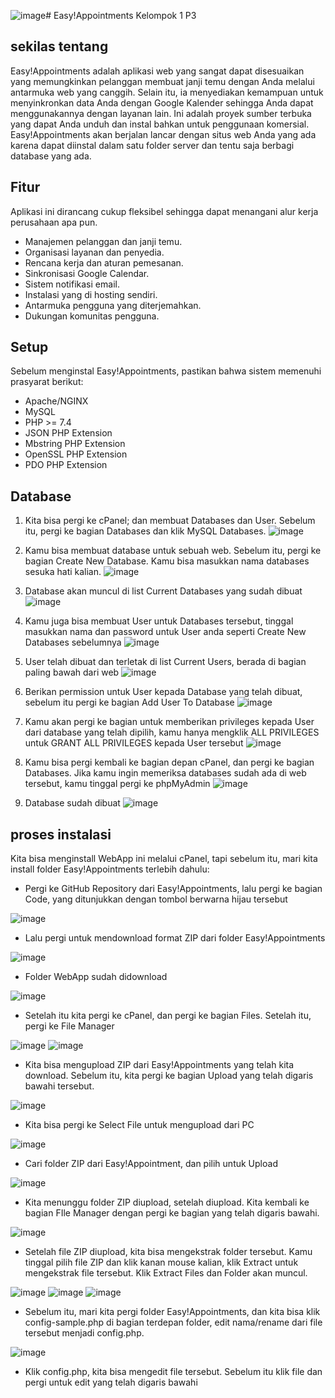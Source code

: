 ![image](https://github.com/user-attachments/assets/1f26bfae-f582-4bf8-a52c-bf4c541e00f5)# Easy!Appointments Kelompok 1 P3
## sekilas tentang
  Easy!Appointments adalah aplikasi web yang sangat dapat disesuaikan yang memungkinkan pelanggan membuat janji temu dengan Anda melalui antarmuka web yang canggih. Selain itu, ia menyediakan kemampuan untuk menyinkronkan data Anda dengan Google Kalender sehingga Anda dapat menggunakannya dengan layanan lain. Ini adalah proyek sumber terbuka yang dapat Anda unduh dan instal bahkan untuk penggunaan komersial. Easy!Appointments akan berjalan lancar dengan situs web Anda yang ada karena dapat diinstal dalam satu folder server dan tentu saja berbagi database yang ada.
## Fitur
Aplikasi ini dirancang cukup fleksibel sehingga dapat menangani alur kerja perusahaan apa pun.
- Manajemen pelanggan dan janji temu.
- Organisasi layanan dan penyedia.
- Rencana kerja dan aturan pemesanan.
- Sinkronisasi Google Calendar.
- Sistem notifikasi email.
- Instalasi yang di hosting sendiri.
- Antarmuka pengguna yang diterjemahkan.
- Dukungan komunitas pengguna.
## Setup
Sebelum menginstal Easy!Appointments, pastikan bahwa sistem memenuhi prasyarat berikut:
- Apache/NGINX
- MySQL
- PHP >= 7.4
- JSON PHP Extension
- Mbstring PHP Extension
- OpenSSL PHP Extension
- PDO PHP Extension
## Database
1. Kita bisa pergi ke cPanel; dan membuat Databases dan User. Sebelum itu, pergi ke bagian Databases dan klik MySQL Databases.
   ![image](https://github.com/user-attachments/assets/c9c3865a-5de4-4f6c-83bd-9612b5bd776a)
   
2. Kamu bisa membuat database untuk sebuah web. Sebelum itu, pergi ke bagian Create New Database. Kamu bisa masukkan nama databases sesuka hati kalian.
![image](https://github.com/user-attachments/assets/9bb70fd7-00bd-453b-8fa1-94b88577d3f0)

3. Database akan muncul di list Current Databases yang sudah dibuat
   ![image](https://github.com/user-attachments/assets/47b994ae-152e-4641-a48e-388fca5d2a2f)

4. Kamu juga bisa membuat User untuk Databases tersebut, tinggal masukkan nama dan password untuk User anda seperti Create New Databases sebelumnya
![image](https://github.com/user-attachments/assets/ed1d64ef-1fed-4d14-a094-3e7ffbf33bc6)

5. User telah dibuat dan terletak di list Current Users, berada di bagian paling bawah dari web
![image](https://github.com/user-attachments/assets/ac8ea726-7639-47aa-b2ec-6d037ac6716e)

6. Berikan permission untuk User kepada Database yang telah dibuat, sebelum itu pergi ke bagian Add User To Database
![image](https://github.com/user-attachments/assets/b86bb339-218f-4aa2-a211-e10d58a86810)

7. Kamu akan pergi ke bagian untuk memberikan privileges kepada User dari database yang telah dipilih, kamu hanya mengklik ALL PRIVILEGES untuk GRANT ALL PRIVILEGES kepada User tersebut
![image](https://github.com/user-attachments/assets/929f05f1-cd0d-4fc9-bbed-86c5884b5011)

8. Kamu bisa pergi kembali ke bagian depan cPanel, dan pergi ke bagian Databases. Jika kamu ingin memeriksa databases sudah ada di web tersebut, kamu tinggal pergi ke phpMyAdmin
![image](https://github.com/user-attachments/assets/85d8d07a-46e4-4150-afff-68f1e05e5be7)

9. Database sudah dibuat
![image](https://github.com/user-attachments/assets/447444a9-be9d-4931-8c03-f003433d632d)

## proses instalasi
Kita bisa menginstall WebApp ini melalui cPanel, tapi sebelum itu, mari kita install folder Easy!Appointments terlebih dahulu:

- Pergi ke GitHub Repository dari Easy!Appointments, lalu pergi ke bagian Code, yang ditunjukkan dengan tombol berwarna hijau tersebut
  
![image](https://github.com/user-attachments/assets/20fb8f01-8342-4b65-87f1-4b747a868643)

- Lalu pergi untuk mendownload format ZIP dari folder Easy!Appointments
  
![image](https://github.com/user-attachments/assets/10baf9fc-095f-4389-8989-7b23380578be)

- Folder WebApp sudah didownload
  
![image](https://github.com/user-attachments/assets/bac25688-344a-4fa2-bc17-306c5c492de7)

- Setelah itu kita pergi ke cPanel, dan pergi ke bagian Files. Setelah itu, pergi ke File Manager
  
![image](https://github.com/user-attachments/assets/2a118a3a-ec3e-41f1-ac7c-1241ad0e387f)
![image](https://github.com/user-attachments/assets/10c6a243-a3a8-4466-8fea-aea2ab1961a2)

- Kita bisa mengupload ZIP dari Easy!Appointments yang telah kita download. Sebelum itu, kita pergi ke bagian Upload yang telah digaris bawahi tersebut.
  
![image](https://github.com/user-attachments/assets/d0c3c60e-fd69-4172-a5f8-4c8f9a66b004)

- Kita bisa pergi ke Select File untuk mengupload dari PC
  
![image](https://github.com/user-attachments/assets/bdadfa9b-9b59-4027-bf52-6deab585d3dd)

- Cari folder ZIP dari Easy!Appointment, dan pilih untuk Upload
  
![image](https://github.com/user-attachments/assets/9de659d7-10b6-4a53-a289-b59ce06c05f1)

- Kita menunggu folder ZIP diupload, setelah diupload. Kita kembali ke bagian FIle Manager dengan pergi ke bagian yang telah digaris bawahi.
  
![image](https://github.com/user-attachments/assets/52495b66-6fcd-44f9-a389-f8378dc680d2)

- Setelah file ZIP diupload, kita bisa mengekstrak folder tersebut. Kamu tinggal pilih file ZIP dan klik kanan mouse kalian, klik Extract untuk mengekstrak file tersebut. Klik Extract Files dan Folder akan muncul.
  
![image](https://github.com/user-attachments/assets/d716dc94-a86e-4385-9baa-60fc4954bd99)
![image](https://github.com/user-attachments/assets/555e0122-5561-4ebe-9059-8931f521c494)
![image](https://github.com/user-attachments/assets/43bce1c7-be2f-43d9-8c2f-046f03e74bc0)

- Sebelum itu, mari kita pergi folder Easy!Appointments, dan kita bisa klik config-sample.php di bagian terdepan folder, edit nama/rename dari file tersebut menjadi config.php.
  
![image](https://github.com/user-attachments/assets/7c316aa8-68c8-425a-9535-85006284763e)

- Klik config.php, kita bisa mengedit file tersebut. Sebelum itu klik file dan pergi untuk edit yang telah digaris bawahi





















